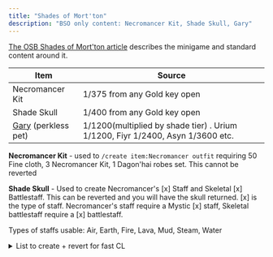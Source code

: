 ```yaml
---
title: "Shades of Mort'ton"
description: "BSO only content: Necromancer Kit, Shade Skull, Gary"
---
```


[The OSB Shades of Mort'ton article](https://app.gitbook.com/s/-Mahgm23KyzkWDlt2oqz/minigames/shades-of-mortton) describes the minigame and standard content around it.

| Item                                                                                                                             | Source                                                                         |
| -------------------------------------------------------------------------------------------------------------------------------- | ------------------------------------------------------------------------------ |
| Necromancer Kit                                                                                                                  | 1/375 from any Gold key open                                                   |
| Shade Skull                                                                                                                      | 1/400 from any Gold key open                                                   |
| [ ](../custom-items/pets.md#meme-pets-and-no-perk-pets)[Gary](../custom-items/pets.md#meme-pets-and-no-perk-pets) (perkless pet) | 1/1200(multiplied by shade tier) . Urium 1/1200, Fiyr 1/2400, Asyn 1/3600 etc. |

**Necromancer Kit** - used to `/create item:Necromancer outfit` requiring 50 Fine cloth, 3 Necromancer Kit, 1 Dagon'hai robes set. This cannot be reverted

**Shade Skull** - Used to create Necromancer's \[x] Staff and Skeletal \[x] Battlestaff. This can be reverted and you will have the skull returned. \[x] is the type of staff. Necromancer's staff require a Mystic \[x] staff, Skeletal battlestaff require a \[x] battlestaff.

Types of staffs usable: Air, Earth, Fire, Lava, Mud, Steam, Water

<details>

<summary>List to create + revert for fast CL</summary>

```
/create item:Necromancer's air staff
/create item:Revert Necromancer's air staff
/create item:Necromancer's earth staff
/create item:Revert Necromancer's earth staff
/create item:Necromancer's fire staff
/create item:Revert Necromancer's fire staff
/create item:Necromancer's lava staff
/create item:Revert Necromancer's lava staff
/create item:Necromancer's mud staff
/create item:Revert Necromancer's mud staff
/create item:Necromancer's steam staff
/create item:Revert Necromancer's steam staff
/create item:Necromancer's water staff
/create item:Revert Necromancer's water staff
/create item:Skeletal battlestaff of air
/create item:Revert Skeletal battlestaff of air
/create item:Skeletal battlestaff of earth
/create item:Revert Skeletal battlestaff of earth
/create item:Skeletal battlestaff of fire
/create item:Revert Skeletal battlestaff of fire
/create item:Skeletal battlestaff of water
/create item:Revert Skeletal battlestaff of water
/create item:Skeletal lava battlestaff
/create item:Revert Skeletal lava battlestaff
/create item:Skeletal mud battlestaff
/create item:Revert Skeletal mud battlestaff
/create item:Skeletal steam battlestaff
/create item:Revert Skeletal steam battlestaff
```

</details>
